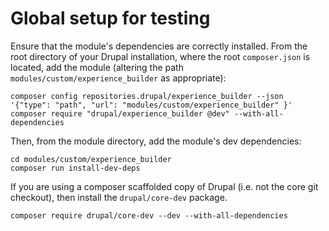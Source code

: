 # Global setup for testing

Ensure that the module's dependencies are correctly installed. From the
root directory of your Drupal installation, where the root `composer.json`
is located, add the module (altering the path `modules/custom/experience_builder`
as appropriate):

```shell
composer config repositories.drupal/experience_builder --json '{"type": "path", "url": "modules/custom/experience_builder" }'
composer require "drupal/experience_builder @dev" --with-all-dependencies
```

Then, from the module directory, add the module's dev dependencies:
```
cd modules/custom/experience_builder
composer run install-dev-deps
```

If you are using a composer scaffolded copy of Drupal (i.e. not the core git
checkout), then install the `drupal/core-dev` package.
```shell
composer require drupal/core-dev --dev --with-all-dependencies
```

